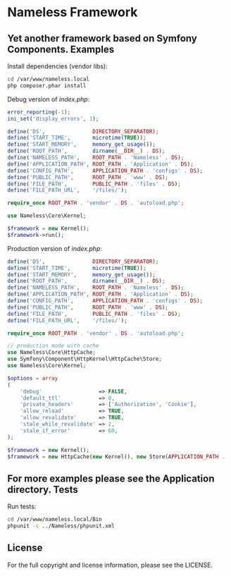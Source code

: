 Nameless Framework
==================
Yet another framework based on Symfony Components.
Examples
--------
Install dependencies (vendor libs):
```bash
cd /var/www/nameless.local
php composer.phar install
```
Debug version of *index.php*:
```php
error_reporting(-1);
ini_set('display_errors', 1);

define('DS',               DIRECTORY_SEPARATOR);
define('START_TIME',       microtime(TRUE));
define('START_MEMORY',     memory_get_usage());
define('ROOT_PATH',        dirname(__DIR__) . DS);
define('NAMELESS_PATH',    ROOT_PATH . 'Nameless' . DS);
define('APPLICATION_PATH', ROOT_PATH . 'Application' . DS);
define('CONFIG_PATH',      APPLICATION_PATH . 'configs' . DS);
define('PUBLIC_PATH',      ROOT_PATH . 'www' . DS);
define('FILE_PATH',        PUBLIC_PATH . 'files' . DS);
define('FILE_PATH_URL',    '/files/');

require_once ROOT_PATH . 'vendor' . DS . 'autoload.php';

use Nameless\Core\Kernel;

$framework = new Kernel();
$framework->run();
```
Production version of *index.php*:
```php
define('DS',               DIRECTORY_SEPARATOR);
define('START_TIME',       microtime(TRUE));
define('START_MEMORY',     memory_get_usage());
define('ROOT_PATH',        dirname(__DIR__) . DS);
define('NAMELESS_PATH',    ROOT_PATH . 'Nameless' . DS);
define('APPLICATION_PATH', ROOT_PATH . 'Application' . DS);
define('CONFIG_PATH',      APPLICATION_PATH . 'configs' . DS);
define('PUBLIC_PATH',      ROOT_PATH . 'www' . DS);
define('FILE_PATH',        PUBLIC_PATH . 'files' . DS);
define('FILE_PATH_URL',    '/files/');

require_once ROOT_PATH . 'vendor' . DS . 'autoload.php';

// production mode with cache
use Nameless\Core\HttpCache;
use Symfony\Component\HttpKernel\HttpCache\Store;
use Nameless\Core\Kernel;

$options = array
(
	'debug'                  => FALSE,
	'default_ttl'            => 0,
	'private_headers'        => ['Authorization', 'Cookie'],
	'allow_reload'           => TRUE,
	'allow_revalidate'       => TRUE,
	'stale_while_revalidate' => 2,
	'stale_if_error'         => 60,
);

$framework = new Kernel();
$framework = new HttpCache(new Kernel(), new Store(APPLICATION_PATH . 'cache'), NULL, $options);
```
For more examples please see the Application directory.
Tests
-----
Run tests:
```bash
cd /var/www/nameless.local/Bin
phpunit -c ../Nameless/phpunit.xml
```
License
-------
For the full copyright and license information, please see the LICENSE.